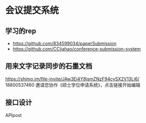 # 会议提交系统

## 学习的rep
- https://github.com/834599034/paperSubmission
- https://github.com/CCjiahao/conference-submission-system

## 用来文字记录同步的石墨文档
https://shimo.im/file-invite/JAw3Ei4Y8jsmZNzF94cySX2V13Lj6/ 18800537460 邀请您协作《硕士学位申请系统》，点击链接开始编辑

## 接口设计
APIpost
